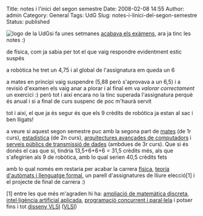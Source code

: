 Title: notes i l'inici del segon semestre
Date: 2008-02-08 14:55
Author: admin
Category: General
Tags: UdG
Slug: notes-i-linici-del-segon-semestre
Status: published

<img src="http://gil.badall.net/wp-content/uploads/2008/02/sigles_blau.jpg" data-align="right" alt="logo de la UdG" />si fa unes setmanes <a href="?p=282" target="_blank" rel="noopener">acabava els exàmens</a>, ara ja tinc les notes :)

de física, com ja sabia per tot el que vaig respondre evidentment estic suspés

a robòtica he tret un 4,75 i al global de l'assignatura em queda un 6

a mates en principi vaig suspendre (5,88 però s'aprovava a un 6,5) i a revisió d'examen els vaig anar a plorar i al final em va *valorar correctament* un exercici :) però tot i així encara no la tinc superada l'assignatura perquè és anual i si a final de curs suspenc de poc m'haurà servit

tot i així, el que ja és segur és que els 9 crèdits de robòtica ja estan al sac i ben lligats!

a veure si aquest segon semestre puc amb la segona part de <a href="https://pserv.udg.edu/FitxesAssignatures/VistaPublica.aspx?IdCursAcademic=2007&amp;IdAssignatura=3105II0007&amp;tab=1" target="_blank" rel="noopener">mates</a> (de 1r curs), <a href="https://pserv.udg.edu/FitxesAssignatures/VistaPublica.aspx?IdCursAcademic=2007&amp;IdAssignatura=3105IS0009&amp;tab=1" target="_blank" rel="noopener">estadística</a> (de 2n curs), <a href="https://pserv.udg.edu/FitxesAssignatures/VistaPublica.aspx?IdCursAcademic=2007&amp;IdAssignatura=3105IS0003&amp;tab=1" target="_blank" rel="noopener">arquitectures avançades de computadors</a> i <a href="https://pserv.udg.edu/FitxesAssignatures/VistaPublica.aspx?IdCursAcademic=2007&amp;IdAssignatura=3105IS0014&amp;tab=1" target="_blank" rel="noopener">serveis públics de transmissió de dades</a> (ambdues de 3r curs). Que si és donés el cas que sí, tindria 13,5+6+6+6 = 31,5 crèdits més, als que s'afegirien als 9 de robòtica, amb lo qual serien 40,5 crèdits fets

amb lo qual només em restaria per acabar la carrera <a href="https://pserv.udg.edu/FitxesAssignatures/VistaPublica.aspx?IdCursAcademic=2007&amp;IdAssignatura=3105II0002&amp;tab=1" target="_blank" rel="noopener">física</a>, <a href="https://pserv.udg.edu/FitxesAssignatures/VistaPublica.aspx?IdCursAcademic=2007&amp;IdAssignatura=3105IS0017&amp;tab=1" target="_blank" rel="noopener">teoria d'autòmats i llenguatge formal</a>, un parell d'assignatures de lliure elecció\[1\] i el projecte de final de carrera :)

\[1\] entre les que més m'agraden hi ha: <a href="https://pserv.udg.edu/FitxesAssignatures/VistaPublica.aspx?IdCursAcademic=2007&amp;IdAssignatura=3105IS0002&amp;tab=1" target="_blank" rel="noopener">ampliació de matemàtica discreta</a>, <a href="https://pserv.udg.edu/FitxesAssignatures/VistaPublica.aspx?IdCursAcademic=2007&amp;IdAssignatura=3105IS0010&amp;tab=1" target="_blank" rel="noopener">intel·ligència artificial aplicada</a>, <a href="https://pserv.udg.edu/FitxesAssignatures/VistaPublica.aspx?IdCursAcademic=2007&amp;IdAssignatura=3105IS0011&amp;tab=1" target="_blank" rel="noopener">programació concurrent i paral·lela</a> i potser fins i tot <a href="https://pserv.udg.edu/FitxesAssignatures/VistaPublica.aspx?IdCursAcademic=2007&amp;IdAssignatura=3105IS0005&amp;tab=1" target="_blank" rel="noopener">disseny VLSI</a> (<a href="http://ca.wikipedia.org/wiki/VLSI" target="_blank" rel="noopener">VLSI</a>)
